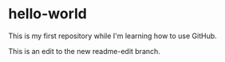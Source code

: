 # hello-world
This is my first repository while I'm learning how to use GitHub.

This is an edit to the new readme-edit branch.
